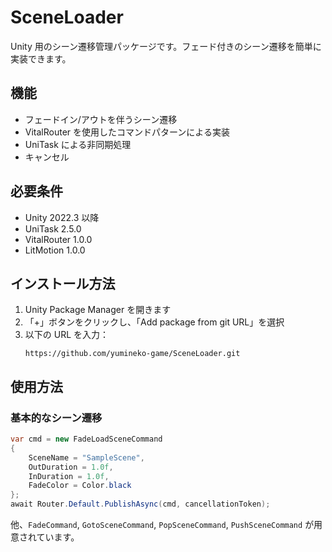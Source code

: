 # SceneLoader

Unity 用のシーン遷移管理パッケージです。フェード付きのシーン遷移を簡単に実装できます。

## 機能

- フェードイン/アウトを伴うシーン遷移
- VitalRouter を使用したコマンドパターンによる実装
- UniTask による非同期処理
- キャンセル

## 必要条件

- Unity 2022.3 以降
- UniTask 2.5.0
- VitalRouter 1.0.0
- LitMotion 1.0.0

## インストール方法

1. Unity Package Manager を開きます
2. 「+」ボタンをクリックし、「Add package from git URL」を選択
3. 以下の URL を入力：
   ```
   https://github.com/yumineko-game/SceneLoader.git
   ```

## 使用方法

### 基本的なシーン遷移

```csharp
var cmd = new FadeLoadSceneCommand
{
    SceneName = "SampleScene",
    OutDuration = 1.0f,
    InDuration = 1.0f,
    FadeColor = Color.black
};
await Router.Default.PublishAsync(cmd, cancellationToken);
```

他、`FadeCommand`, `GotoSceneCommand`, `PopSceneCommand`, `PushSceneCommand` が用意されています。

